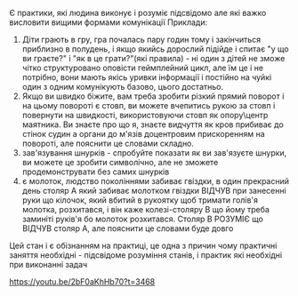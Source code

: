 Є практики, які людина виконує і розуміє підсвідомо але які важко висловити вищими формами комунікації
Приклади:
1) Діти грають в гру, гра почалась пару годин тому і закінчиться приблизно в полудень, і якщо якийсь дорослий підійде і спитає "у що ви граєте?" і "як в це грати?"(які правила) - ні один з дітей не зможе чітко структуровано оповісти геймплейний цикл, але їм це і не потрібно, вони мають якісь уривки інформації і постійно на чуйкі один з одним комунікують базово, цього достатньо.
2) Якщо ви швидко біжите, вам треба зробити різкий прямий поворот і на цьому повороті є стовп, ви можете вчепитись рукою за стовп і повернути на швидкості, використовуючи стовп як опору\центр маятника. Ви знаєте про що я, знаєте видчуття як кров прибиває до стінок судин а органи до м'язів доцентровим прискоренням на повороті, але пояснити це словами складно.
3) зав'язування шнурків - спробуйте показати як ви зав'язуєте шнурки, ви можете це зробити символічно, але не зможете продемонструвати без самих шнурків
4) є молоток, людство поколіннями забиває гвіздки, в один прекрасний день столяр А який забиває молотком гвіздки ВІДЧУВ при занесенні руки що кілочок, який вбитий в рукоятку щоб тримати голів'я молотка, розхитався, і він каже колезі-столяру В що йому треба заминіті руків'я бо молоток розхитався. Столяр В РОЗУМІЄ що ВІДЧУВ столяр А, але пояснити це словами буде довго

Цей стан і є обізнанням на практиці, це одна з причин чому практичні заняття необхідні - підсвідоме розуміння станів, і практик які необхідні при виконанні задач


https://youtu.be/2bF0aKhHb70?t=3468